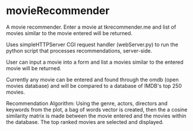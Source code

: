 # movieRecommender
A movie recommender. Enter a movie at tkrecommender.me and list of movies similar to the movie entered will be returned.

Uses simpleHTTPServer CGI request handler (webServer.py) to run the python script that processes recommendations, server-side.

User can input a movie into a form and list a movies similar to the entered movie will be returned.

Currently any movie can be entered and found through the omdb (open movies database) and will be compared to a database of IMDB's top 250 movies. 

Recommendation Algorithm: 
Using the genre, actors, directors and keywords from the plot, a bag of words vector is created, then the a cosine similarity matrix is made between the movie entered and the movies within the database. The top ranked movies are selected and displayed.

